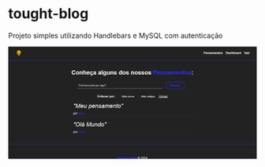 # tought-blog

Projeto simples utilizando Handlebars e MySQL com autenticação 

![alt text](image.png)